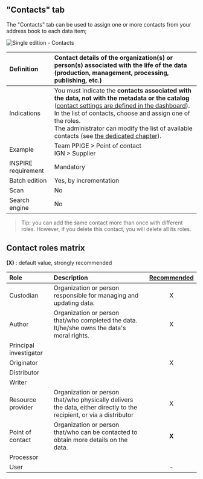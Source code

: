 ## "Contacts" tab

The "Contacts" tab can be used to assign one or more contacts from your address book to each data item;

![Single edition - Contacts](/en/images/inv_edit_one_contacts.png "Single edition - Contacts tab")

| Definition          | Contact details of the organization(s) or person(s) associated with the life of the data (production, management, processing, publishing, etc.) |
| :------------------ | :------------------------------------------------ |
| Indications         | You must indicate the **contacts associated with the data, not with the metadata or the catalog** ([contact settings are defined in the dashboard](/en/settings/dashboard.html#the-workgroup's-point-of-contact)). In the list of contacts, choose and assign one of the roles.<br />The administrator can modify the list of available contacts (see [the dedicated chapter](/en/features/admin/contacts.html)).|
| Example             | Team PPIGE > Point of contact<br />IGN > Supplier |
| INSPIRE requirement   | Mandatory                   |
| Batch edition     | Yes, by incrementation           |
| Scan                | No                           |
| Search engine | No                         |


> Tip: you can add the same contact more than once with different roles. However, if you delete this contact, you will delete all its roles.

## Contact roles matrix

**(X)** : default value, strongly recommended

| Role                      | Description | [Recommended](http://georezo.net/wiki/main/donnees/inspire/aide_a_la_saisie_des_metadonnees_inspire#organisations_responsables_de_l_etablissement_de_la_gestion_de_la_maintenance_et_de_la_diffusion_des_series_et_services_de_donnees_geographiques)|
|:------------------------- |:----------- | :----------: |
| Custodian            | Organization or person responsible for managing and updating data. |  X           |
| Author                    | Organization or person that/who completed the data. It/he/she owns the data's moral rights. |  X           |
| Principal investigator        |             |              |
| Originator                  |             |  X           |
| Distributor             |             |              |
| Writer      |             |              |
| Resource provider               | Organization or person that/who physically delivers the data, either directly to the recipient, or via a distributor | X |
| Point of contact          | Organization or person that/who can be contacted to obtain more details on the data. |  **X**       |
| Processor |             |              |
| User                  |             | -            |


